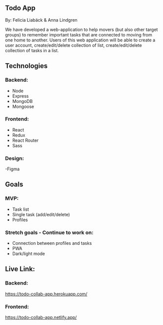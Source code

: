 ## Todo App

By: Felicia Liabäck & Anna Lindgren

We have developed a web-application to help movers (but also other target groups) to remember important tasks that are connected to moving from one home to another. Users of this web application will be able to create a user account, create/edit/delete collection of list, create/edit/delete collection of tasks in a list. 

## Technologies

### Backend:
- Node
- Express
- MongoDB
- Mongoose

### Frontend:
- React
- Redux
- React Router
- Sass

### Design:
-Figma

## Goals

### MVP:
- Task list
- Single task (add/edit/delete)
- Profiles

### Stretch goals - Continue to work on:
- Connection between profiles and tasks
- PWA
- Dark/light mode


## Live Link:

### Backend:
https://todo-collab-app.herokuapp.com/

### Frontend:
https://todo-collab-app.netlify.app/

